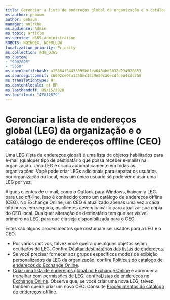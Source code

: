 ```yaml
---
title: Gerenciar a lista de endereços global da organização e o catálogo de endereços offline
ms.author: pebaum
author: pebaum
manager: mnirkhe
ms.audience: Admin
ms.topic: article
ms.service: o365-administration
ROBOTS: NOINDEX, NOFOLLOW
localization_priority: Priority
ms.collection: Adm_O365
ms.custom:
- "9002895"
- "5550"
ms.openlocfilehash: a15864f34433695b61ea040abd3032d234920653
ms.sourcegitcommit: c6692ce0fa1358ec3529e59ca0ecdfdea4cdc759
ms.translationtype: HT
ms.contentlocale: pt-BR
ms.lasthandoff: 09/15/2020
ms.locfileid: "47812679"
---
```

# <a name="managing-organization-global-address-list-gal-and-offline-address-book-oab"></a>Gerenciar a lista de endereços global (LEG) da organização e o catálogo de endereços offline (CEO)

Uma LEG (lista de endereços global) é uma lista de objetos habilitados para e-mail (qualquer tipo de destinatário que possa receber e-mails) na organização. Uma LEG é criada automaticamente em todas as organizações. Você pode criar LEGs adicionais para separar os usuários por organização ou local, mas um único usuário só pode ver e usar uma LEG por vez.

Alguns clientes de e-mail, como o Outlook para Windows, baixam a LEG para uso off-line. Isso é conhecido como um catálogo de endereços offline (CEO). No Exchange Online, um CEO é atualizado apenas uma vez a cada oito horas. em seguida, os clientes devem baixá-lo para atualizar sua cópia do CEO local. Qualquer alteração de destinatário tem que ser visível primeiro na LEG, para que ela seja disponibilizada para o CEO.

Estes são alguns procedimentos que costumam ser usados para a LEG e o CEO:

- Por vários motivos, talvez você queira que alguns objetos sejam ocultados da LEG. Confira [Ocultar destinatários das listas de endereços](https://docs.microsoft.com/exchange/address-books/address-lists/manage-address-lists#hide-recipients-from-address-lists).
- Se você precisar fornecer aos grupos específicos modos de exibição personalizados da LEG da organização, confira [Políticas do catálogo de endereços do Exchange Online](https://docs.microsoft.com/exchange/address-books/address-book-policies/address-book-policies).
- [Criar uma lista de endereços global no Exchange Online](https://docs.microsoft.com/exchange/address-books/address-lists/create-global-address-list) e aprender a trabalhar com permissões de LEG, confira[Listas de endereços no Exchange Online](https://docs.microsoft.com/exchange/address-books/address-lists/address-lists). Observe que, se você criar uma nova LEG, talvez também queira criar um novo CEO. Consulte [Procedimentos do catálogo de endereços offline](https://docs.microsoft.com/exchange/address-books/offline-address-books/offline-address-book-procedures).
